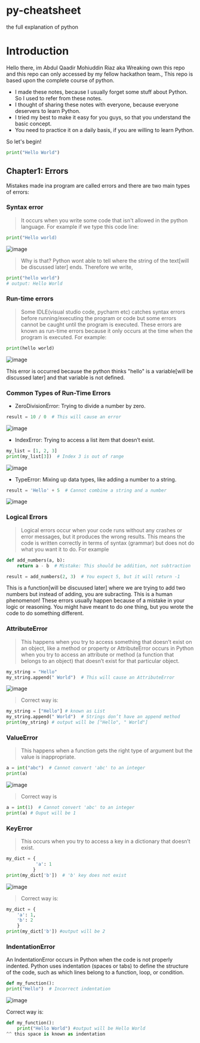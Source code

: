 # py-cheatsheet
the full explanation of python

# Introduction 
Hello there, im Abdul Qaadir Mohiuddin Riaz aka Wreaking own this repo and this repo can only accessed by my fellow hackathon team., This repo is based upon the complete course of python. 
- I made these notes, because I usually forget some stuff about Python. So I used to refer from these notes.
- I thought of sharing these notes with everyone, because everyone deservers to learn Python.
- I tried my best to make it easy for you guys, so that you understand the basic concept.
- You need to practice it on a daily basis, if you are willing to learn Python.

So let's begin!
```py
print("Hello World")
```
## Chapter1: Errors

Mistakes made ina program are called errors and there are two main types of errors:
### Syntax error
> It occurs when you write some code that isn't allowed in the python language. For example if we type this code line:
```py
print("Hello world)
```
![image](https://github.com/user-attachments/assets/49b01b64-8f1d-4252-a49a-a558e98aeb08)

> Why is that? Python wont able to tell where the string of the text[will be discussed later] ends.
> Therefore we write,
```py
print("hello world")
# output: Hello World
```

### Run-time errors
> Some IDLE(visual studio code, pycharm etc) catches syntax errors before running/executing the program or code but some errors cannot be caught until the program is executed. These errors are known as run-time errors because it only occurs at the time when the program is executed. For example:

```py
print(hello world)
```
![image](https://github.com/user-attachments/assets/c34f27f5-6281-407c-b52a-4aa8e24f4922)

This error is occurred because the python thinks "hello" is a variable[will be discussed later] and that variable is not defined.

### Common Types of Run-Time Errors
- ZeroDivisionError: Trying to divide a number by zero.
```py
result = 10 / 0  # This will cause an error
```
![image](https://github.com/user-attachments/assets/1454a991-1f39-4e4a-afa4-72c4393fffc5)

- IndexError: Trying to access a list item that doesn’t exist.
```py
my_list = [1, 2, 3]
print(my_list[3])  # Index 3 is out of range
```
![image](https://github.com/user-attachments/assets/eb0a1c95-1139-44e8-afa1-0e2f15b23dc6)

- TypeError: Mixing up data types, like adding a number to a string.
```py
result = 'Hello' + 5  # Cannot combine a string and a number
```
![image](https://github.com/user-attachments/assets/190ccb57-f794-4c4c-b9d1-effcb0d11c14)

### Logical Errors
> Logical errors occur when your code runs without any crashes or error messages, but it produces the wrong results. This means the code is written correctly in terms of syntax (grammar) but does not do what you want it to do. For example

```py
def add_numbers(a, b):
    return a - b  # Mistake: This should be addition, not subtraction

result = add_numbers(2, 3)  # You expect 5, but it will return -1
```
This is a function[will be discuused later] where we are trying to add two numbers but instead of adding, you are subracting. This is a human phenomenon! These errors usually happen because of a mistake in your logic or reasoning. You might have meant to do one thing, but you wrote the code to do something different.

### AttributeError
> This happens when you try to access something that doesn’t exist on an object, like a method or property or AttributeError occurs in Python when you try to access an attribute or method (a function that belongs to an object) that doesn’t exist for that particular object.
```py
my_string = "Hello"
my_string.append(" World")  # This will cause an AttributeError
```
![image](https://github.com/user-attachments/assets/64da76d4-3779-4750-afdb-a69bbed7e77a)

> Correct way is:
```py
my_string = ["Hello"] # known as List
my_string.append(" World")  # Strings don’t have an append method
print(my_string) # output will be ["Hello", " World"]
```

### ValueError
> This happens when a function gets the right type of argument but the value is inappropriate.
```py
a = int("abc")  # Cannot convert 'abc' to an integer
print(a)
```
![image](https://github.com/user-attachments/assets/ad0f9bc8-9537-4ab0-a0f8-482f1e9d3271)

> Correct way is
``` py
a = int(1)  # Cannot convert 'abc' to an integer
print(a) # Ouput will be 1
```

### KeyError
> This occurs when you try to access a key in a dictionary that doesn’t exist.
```py
my_dict = {
           'a': 1
          }
print(my_dict['b'])  # 'b' key does not exist
```
![image](https://github.com/user-attachments/assets/a9a10142-88fb-4fad-a3e7-d03afacce96f)

> Correct way is:
```py
my_dict = {
    'a': 1,
    'b': 2
    }
print(my_dict['b']) #output will be 2
```

###  IndentationError
 An IndentationError occurs in Python when the code is not properly indented. Python uses indentation (spaces or tabs) to define the structure of the code, such as which lines belong to a function, loop, or condition.
```py
def my_function():
print("Hello")  # Incorrect indentation
```
![image](https://github.com/user-attachments/assets/f23fefd6-f217-4657-8f44-012976b1c55d)

Correct way is:
```py
def my_function():
    print("Hello World") #output will be Hello World
^^ this space is known as indentation
```
